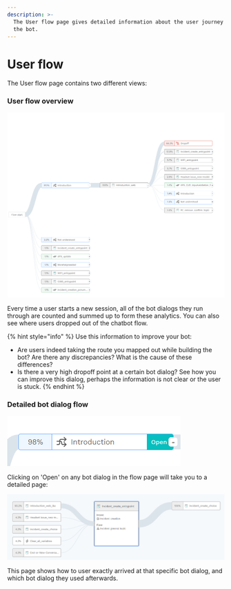 ```yaml
---
description: >-
  The User flow page gives detailed information about the user journey through
  the bot.
---
```


# User flow

The User flow page contains two different views:

### User flow overview



![](../../.gitbook/assets/image%20%28570%29.png)



Every time a user starts a new session, all of the bot dialogs they run through are counted and summed up to form these analytics. You can also see where users dropped out of the chatbot flow.

{% hint style="info" %}
Use this information to improve your bot:

* Are users indeed taking the route you mapped out while building the bot? Are there any discrepancies? What is the cause of these differences?
* Is there a very high dropoff point at a certain bot dialog? See how you can improve this dialog, perhaps the information is not clear or the user is stuck.
{% endhint %}



### Detailed bot dialog flow

![](../../.gitbook/assets/image%20%28564%29.png)

Clicking on 'Open' on any bot dialog in the flow page will take you to a detailed page:

![](../../.gitbook/assets/image%20%28567%29.png)

This page shows how to user exactly arrived at that specific bot dialog, and which bot dialog they used afterwards. 


